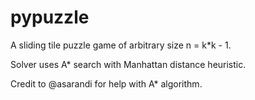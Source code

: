 # pypuzzle
A sliding tile puzzle game of arbitrary size n = k\*k - 1.

Solver uses A* search with Manhattan distance heuristic.

Credit to @asarandi for help with A* algorithm.
